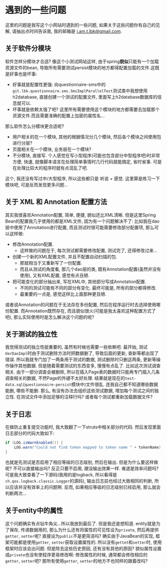 # 遇到的一些问题
这里的问题是我写这个小网站时遇到的一些问题, 如果关于这些问题你有自己的见解, 请抽出点时间告诉我, 我的邮箱是 [i.am.t.lbk@gmail.com](mailto:i.am.t.lbk@gmail.com).

## 关于软件分模块
软件怎样分模块才合适? 像这个小测试网站这样, 由于spring**貌似**只能有一个加载资源文件的bean, 导致所有需要测试persist模块的地方都得配置加载的文件.这既是好事也是坏事:

- 好事就是配置性更强: 向questionnaire-sms中的`git.lbk.questionnaire.sms.SmsImplParallelTest`测试类中我想使用h2database, 直接创建一个测试的配置文件, 里面写上h2database数据库的信息就可以.
- 坏事就是依赖太强了吧? 这里所有需要使用这个模块的地方都需要去加载那个资源文件.而且需要准确的配置上加密的属性名...

那么软件怎么分模块更合适呢?

- 用户相关的在一个模块, 其他的根据情况分几个模块, 然后各个模块之间使用包进行分层?
- 页面相关在一个模块, 业务层在一个模块?
- 不分模块, 直接写. 个人感觉在写小型程序(可能也包含部分中型程序吧)时非常方便, 快速, 就像脚本语言在处理简单事情时几行代码就能搞定, 省时省事. 可是在处理比较大的程序时就有点混乱了吧.

这个, 我还没有写过中/大型程序, 所以这些都只是 听说 + 感觉. 这里算是练习一下模块吧, 可是反而发现更多问题...

## 关于 XML 和 Annotation 配置方法
其实我很喜欢Annotation配置, 简单, 便捷, 貌似还比XML清晰. 但是这里Spring Bean的配置我几乎使用的都是XML文件, 因为有一个问题解决不了:
比如我在dao层中使用了Annotation进行配置, 而且测试时很可能需要修改部分配置项, 那么可以这样做:

- 修改Annotation配置.
    - 这样做的问题在于, 每次测试都需要修改配置, 测试完了, 还得修改过来...
- 创建一个新的XML配置文件, 并且不配置自动扫描的包.
    - 那就相当于又重新写了一份配置.
    - 而且从测试的角度看, 那几个dao层的类, 既有Annotation配置(虽然并没有使用), 又有XML配置, 感觉有点丑陋.
- 把可能变化的部分抽出来, 写在XML中, 其他部分写成Annotation配置.
    - 不同的测试可能有不同的部分有变化. 最终可能是, 所有的部分都得修改.
    - 最重要的一点是, 感觉这样比上面那种更丑陋.

或者说Annotation的问题在于无法存在多份配置, 然后在程序运行时去选择使用哪份配置. 而Annotation既然存在, 而且貌似很火(可能是我太喜欢这种配置方式了吧), 那么实际使用时是怎么解决这个问题的呢?

## 关于测试的独立性
我觉得测试的独立性挺重要的, 虽然有时候也需要一些依赖吧. 最开始, 测试`UerDaoImpl`时由于测试删除方法时把数据删了, 导致后面的更新, 查新等都出现了错误. 所以我就专门加了一两条用于测试的数据, 测试删除时只删这两条, 更新等操作操作其他数据. 但是随着需要测试的东西变多, 慢慢有点乱了. 比如这次测试调查相关. 由于一部分调查会被删除, 所以在插入Page表的数据时只能再专门插入几条调查相关的数据, 不然Page的外键不太好处理. 结果就是现在的`test-data.sql`(`questionnaire-persist`模块中)文件很乱. 连我自己都不知道哪些数据能删, 哪些不能删. 那么, 有没有办法去组织这些测试数据, 增加每个测试之间的独立性. 在测试文件中添加足够的注释行吗? 或者每个测试都重新加载数据文件?

## 关于日志
在做防止重复提交功能时, 我大致翻了一下struts中相关部分的代码. 然后发现里面日志部分的代码大致如下:
```java
if (LOG.isWarnEnabled()) {
    LOG.warn("Could not find token mapped to token name " + tokenName);
}
```
也就是先测试是否启用了相应等级的日志级别, 然后在输出. 但是为什么要这样做呢? 不可以直接输出吗? 反正只要不启用, 跟没输出效果一样. 难道是效率问题吗? 可是我大致查看了一下源码(我用的是logback, 所以看得是`ch.qos.logback.classic.Logger`的源码), 输出日志前也经过大致相同的判断, 所以应该并没有效率上的问题啊. 反而, 如果相应等级的日志级别已经启用, 那么就会判断两次...

## 关于entity中的属性
这个问题确实有点钻牛角尖...所以我放到最后了. 但是我还是想知道. entity就是为了保存, 传递数据用的, 那么为什么还有将属性的可见性设为`private`, 然后再提供`getter`, `setter`呢? 直接设为`public`不是更简洁吗? 确实由于JavaBean的实现, 框架可能都是使用`getter`, `setter`获取设置属性的. 所以没有`gettet`和`setter`时, 使用框架时应该会出问题. 但是除去这些历史原因, 还有没有其他的原因? 貌似属性设置成`private`也没有使程序更易修改啊: 修改属性的时候, 通常都会修改相应的`getter`, `setter`吧? 那所有使用`getter`, `setter`的地方不也同样的跟着改吗?
